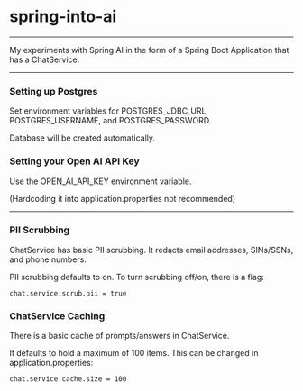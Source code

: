 # spring-into-ai

---

My experiments with Spring AI in the form of a Spring Boot Application that has a ChatService.

---
### Setting up Postgres

Set environment variables for POSTGRES_JDBC_URL, POSTGRES_USERNAME, and POSTGRES_PASSWORD.

Database will be created automatically.


### Setting your Open AI API Key

Use the OPEN_AI_API_KEY environment variable.

(Hardcoding it into application.properties not recommended)

---

### PII Scrubbing

ChatService has basic PII scrubbing. It redacts email addresses, SINs/SSNs, and phone numbers.

PII scrubbing defaults to on. To turn scrubbing off/on, there is a flag:

```
chat.service.scrub.pii = true
```

### ChatService Caching

There is a basic cache of prompts/answers in ChatService.

It defaults to hold a maximum of 100 items. This can be changed in application.properties:

```
chat.service.cache.size = 100
```
